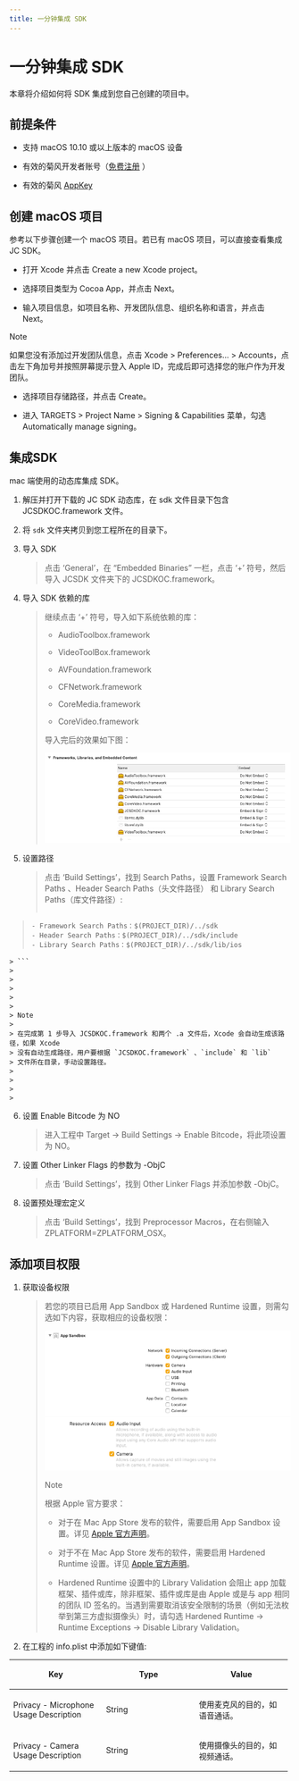 ```yaml
---
title: 一分钟集成 SDK
---
```

# 一分钟集成 SDK

本章将介绍如何将 SDK 集成到您自己创建的项目中。



## 前提条件

  - 支持 macOS 10.10 或以上版本的 macOS 设备

  - 有效的菊风开发者账号（[免费注册](http://developer.juphoon.com/signup) ）

  - 有效的菊风 [AppKey](https://developer.juphoon.com/cn/document/V2.1/create-application.php)





## 创建 macOS 项目

参考以下步骤创建一个 macOS 项目。若已有 macOS 项目，可以直接查看集成 JC SDK。

  - 打开 Xcode 并点击 Create a new Xcode project。

  - 选择项目类型为 Cocoa App，并点击 Next。

  - 输入项目信息，如项目名称、开发团队信息、组织名称和语言，并点击 Next。



Note

如果您没有添加过开发团队信息，点击 Xcode \> Preferences… \> Accounts，点击左下角加号并按照屏幕提示登入
Apple ID，完成后即可选择您的账户作为开发团队。



  - 选择项目存储路径，并点击 Create。

  - 进入 TARGETS \> Project Name \> Signing & Capabilities 菜单，勾选
    Automatically manage signing。





## 集成SDK

mac 端使用的动态库集成 SDK。

1.  解压并打开下载的 JC SDK 动态库，在 sdk 文件目录下包含 JCSDKOC.framework 文件。

2.  将 `sdk` 文件夹拷贝到您工程所在的目录下。

3.  导入 SDK
    
    > 
    > 
    > 
    > 
    > 点击 ‘General’，在 “Embedded Binaries” 一栏，点击 ‘+’ 符号，然后导入 JCSDK 文件夹下的
    > JCSDKOC.framework。
    > 
    > 

4.  导入 SDK 依赖的库
    
    > 
    > 
    > 
    > 
    > 继续点击 ‘+’ 符号，导入如下系统依赖的库：
    > 
    >   - AudioToolbox.framework
    > 
    >   - VideoToolBox.framework
    > 
    >   - AVFoundation.framework
    > 
    >   - CFNetwork.framework
    > 
    >   - CoreMedia.framework
    > 
    >   - CoreVideo.framework
    > 
    > 导入完后的效果如下图：
    > 
    > ![../../../../\_images/macdyliblist.png](../../../../_images/macdyliblist.png)
    > 
    > 

5.  设置路径
    
    > 
    > 
    > 
    > 
    > 点击 ‘Build Settings’，找到 Search Paths，设置 Framework Search Paths
    > 、Header Search Paths（头文件路径） 和 Library Search Paths（库文件路径）:
    > 
    > 
    > 
    > ```default 
>     - Framework Search Paths：$(PROJECT_DIR)/../sdk
>     - Header Search Paths：$(PROJECT_DIR)/../sdk/include
>     - Library Search Paths：$(PROJECT_DIR)/../sdk/lib/ios
    > ```
    > 
    > 
    > 
    > 
    > 
    > Note
    > 
    > 在完成第 1 步导入 JCSDKOC.framework 和两个 .a 文件后，Xcode 会自动生成该路径，如果 Xcode
    > 没有自动生成路径，用户要根据 `JCSDKOC.framework` 、`include` 和 `lib`
    > 文件所在目录，手动设置路径。
    > 
    > 
    > 
    > 

6.  设置 Enable Bitcode 为 NO
    
    > 
    > 
    > 
    > 
    > 进入工程中 Target -\> Build Settings -\> Enable Bitcode，将此项设置为 NO。
    > 
    > 

7.  设置 Other Linker Flags 的参数为 -ObjC
    
    > 
    > 
    > 
    > 
    > 点击 ‘Build Settings’，找到 Other Linker Flags 并添加参数 -ObjC。
    > 
    > 

8.  设置预处理宏定义
    
    > 
    > 
    > 
    > 
    > 点击 ‘Build Settings’，找到 Preprocessor Macros，在右侧输入
    > ZPLATFORM=ZPLATFORM\_OSX。
    > 
    > 





## 添加项目权限

1.  获取设备权限
    
    > 
    > 
    > 
    > 
    > 若您的项目已启用 App Sandbox 或 Hardened Runtime 设置，则需勾选如下内容，获取相应的设备权限：
    > 
    > ![../../../../\_images/sandboxset.png](../../../../_images/sandboxset.png)
    > ![../../../../\_images/hardrunset.png](../../../../_images/hardrunset.png)
    > 
    > 
    > 
    > Note
    > 
    > 根据 Apple 官方要求：
    > 
    >   - 对于在 Mac App Store 发布的软件，需要启用 App Sandbox 设置。详见 [Apple
    >     官方声明](https://developer.apple.com/app-sandboxing/)。
    > 
    >   - 对于不在 Mac App Store 发布的软件，需要启用 Hardened Runtime 设置。详见 [Apple
    >     官方声明](https://developer.apple.com/news/?id=09032019a)。
    > 
    >   - Hardened Runtime 设置中的 Library Validation 会阻止 app
    >     加载框架、插件或库，除非框架、插件或库是由 Apple 或是与
    >     app 相同的团队 ID 签名的。当遇到需要取消该安全限制的场景（例如无法枚举到第三方虚拟摄像头）时，请勾选
    >     Hardened Runtime -\> Runtime Exceptions -\> Disable Library
    >     Validation。
    > 
    > 
    > 
    > 

2.  在工程的 info.plist 中添加如下键值:

<table style="width:99%;">
<colgroup>
<col style="width: 33%" />
<col style="width: 33%" />
<col style="width: 33%" />
</colgroup>
<thead>
<tr class="header">
<th><p>Key</p></th>
<th><p>Type</p></th>
<th><p>Value</p></th>
</tr>
</thead>
<tbody>
<tr class="odd">
<td><p>Privacy - Microphone Usage Description</p></td>
<td><p>String</p></td>
<td><p>使用麦克风的目的，如语音通话。</p></td>
</tr>
<tr class="even">
<td><p>Privacy - Camera Usage Description</p></td>
<td><p>String</p></td>
<td><p>使用摄像头的目的，如视频通话。</p></td>
</tr>
</tbody>
</table>














